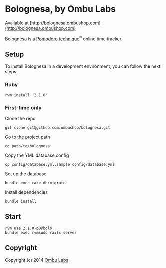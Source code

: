 Bolognesa, by Ombu Labs
=========

Available at [http://bolognesa.ombushop.com](http://bolognesa.ombushop.com)

Bolognesa is a [Pomodoro technique](http://www.pomodorotechnique.com)<sup>®</sup> online time tracker.

Setup
-----

To install Bolognesa in a development environment, you can follow the next steps:

### Ruby

    rvm install '2.1.0'

### First-time only

Clone the repo

    git clone git@github.com:ombushop/bolognesa.git

Go to the project path

    cd path/to/bolognesa

Copy the YML database config

    cp config/database.yml.sample config/database.yml

Set up the database

    bundle exec rake db:migrate

Install dependencies

    bundle install

Start
-----

    rvm use 2.1.0-p0@bolo
    bundle exec rvmsudo rails server

Copyright
---------

Copyright (c) 2014 [Ombu Labs](http://ombulabs.com)
